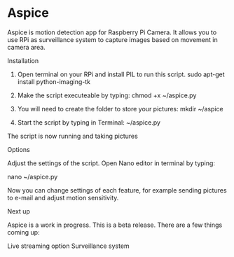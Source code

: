 Aspice
======
Aspice is motion detection app for Raspberry Pi Camera. It allows you to use RPi as surveillance system to capture images based on movement in camera area.


Installation

1. Open terminal on your RPi and install PIL to run this script.
   sudo apt-get install python-imaging-tk

2. Make the script executeable by typing:
   chmod +x ~/aspice.py

3. You will need to create the folder to store your pictures:
   mkdir ~/aspice

4. Start the script by typing in Terminal:
   ~/aspice.py

The script is now running and taking pictures

Options

Adjust the settings of the script. Open Nano editor in terminal by typing:

nano ~/aspice.py

Now you can change settings of each feature, for example sending pictures to e-mail and adjust motion sensitivity.

Next up

Aspice is a work in progress. This is a beta release. There are a few things coming up:

Live streaming option
Surveillance system
